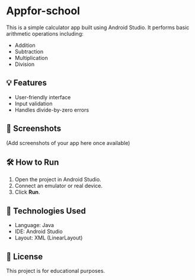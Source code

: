 # Appfor-school

This is a simple calculator app built using Android Studio. It performs basic arithmetic operations including:

- Addition
- Subtraction
- Multiplication
- Division

## 💡 Features

- User-friendly interface
- Input validation
- Handles divide-by-zero errors

## 📱 Screenshots

(Add screenshots of your app here once available)

## 🛠️ How to Run

1. Open the project in Android Studio.
2. Connect an emulator or real device.
3. Click **Run**.

## 🧪 Technologies Used

- Language: Java
- IDE: Android Studio
- Layout: XML (LinearLayout)

## 📄 License

This project is for educational purposes.
